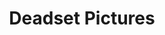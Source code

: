 ---
title: "Deadset Pictures"
tagline: "Proudly creating Australian-made television and film content for a worldwide audience."
---
